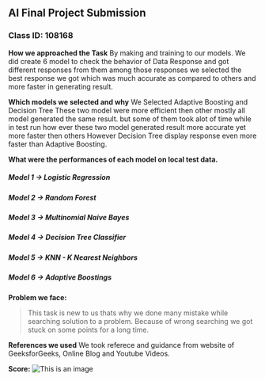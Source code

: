 ## AI Final Project Submission

### Class ID: 108168

**How we approached the Task**
By making and training to our models. We did create 6 model to check the behavior of Data Response and got different responses from them among those responses we selected the best response we got which was much accurate as compared to others and more faster in generating result.

**Which models we selected and why**
We Selected Adaptive Boosting and Decision Tree These two model were more efficient then other mostly all model generated the same result. but some of them took alot of time while in test run how ever these two model generated result more accurate yet more faster then others However Decision Tree display response even more faster than Adaptive Boosting.

**What were the performances of each model on local test data.**

##### Model 1 -> Logistic Regression

##### Model 2 -> Random Forest

##### Model 3 -> Multinomial Naive Bayes

##### Model 4 -> Decision Tree Classifier

##### Model 5 -> KNN - K Nearest Neighbors

##### Model 6 -> Adaptive Boostings

**Problem we face:**

> This task is new to us thats why we done many mistake while searching solution to a problem. Because of wrong searching we got stuck on some points for a long time.

**References we used**
We took referece and guidance from website of GeeksforGeeks, Online Blog and Youtube Videos.

**Score:**
![This is an image](/Img01.png)
